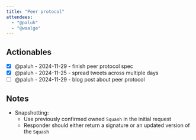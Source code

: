 ```yaml
---
title: "Peer protocol"
attendees:
  - "@paluh"
  - "@waalge"
---
```


## Actionables

- [x] @paluh - 2024-11-29 - finish peer protocol spec
- [x] @paluh - 2024-11-25 - spread tweets across multiple days
- [ ] @paluh - 2024-11-29 - blog post about peer protocol

## Notes

- Snapshotting:
  - Use previously confirmed owned `Squash` in the initial request
  - Responder should either return a signature or an updated version of the
    `Squash`
